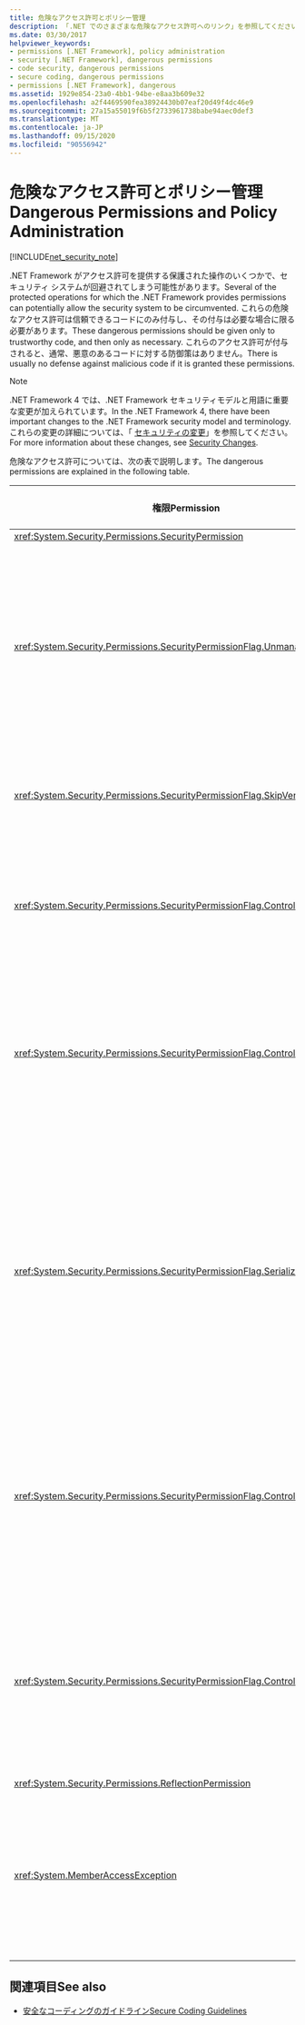 ```yaml
---
title: 危険なアクセス許可とポリシー管理
description: 「.NET でのさまざまな危険なアクセス許可へのリンク」を参照してください。 これらのアクセス許可は、信頼できるコードにのみ付与し、必要な場合にのみ指定する必要があります。
ms.date: 03/30/2017
helpviewer_keywords:
- permissions [.NET Framework], policy administration
- security [.NET Framework], dangerous permissions
- code security, dangerous permissions
- secure coding, dangerous permissions
- permissions [.NET Framework], dangerous
ms.assetid: 1929e854-23a0-4bb1-94be-e8aa3b609e32
ms.openlocfilehash: a2f4469590fea38924430b07eaf20d49f4dc46e9
ms.sourcegitcommit: 27a15a55019f6b5f2733961738babe94aec0def3
ms.translationtype: MT
ms.contentlocale: ja-JP
ms.lasthandoff: 09/15/2020
ms.locfileid: "90556942"
---
```

# <a name="dangerous-permissions-and-policy-administration"></a><span data-ttu-id="f2e9c-104">危険なアクセス許可とポリシー管理</span><span class="sxs-lookup"><span data-stu-id="f2e9c-104">Dangerous Permissions and Policy Administration</span></span>

[!INCLUDE[net_security_note](../../../includes/net-security-note-md.md)]

<span data-ttu-id="f2e9c-105">.NET Framework がアクセス許可を提供する保護された操作のいくつかで、セキュリティ システムが回避されてしまう可能性があります。</span><span class="sxs-lookup"><span data-stu-id="f2e9c-105">Several of the protected operations for which the .NET Framework provides permissions can potentially allow the security system to be circumvented.</span></span> <span data-ttu-id="f2e9c-106">これらの危険なアクセス許可は信頼できるコードにのみ付与し、その付与は必要な場合に限る必要があります。</span><span class="sxs-lookup"><span data-stu-id="f2e9c-106">These dangerous permissions should be given only to trustworthy code, and then only as necessary.</span></span> <span data-ttu-id="f2e9c-107">これらのアクセス許可が付与されると、通常、悪意のあるコードに対する防御策はありません。</span><span class="sxs-lookup"><span data-stu-id="f2e9c-107">There is usually no defense against malicious code if it is granted these permissions.</span></span>  
  
> [!NOTE]
> <span data-ttu-id="f2e9c-108">.NET Framework 4 では、.NET Framework セキュリティモデルと用語に重要な変更が加えられています。</span><span class="sxs-lookup"><span data-stu-id="f2e9c-108">In the .NET Framework 4, there have been important changes to the .NET Framework security model and terminology.</span></span> <span data-ttu-id="f2e9c-109">これらの変更の詳細については、「 [セキュリティの変更](/previous-versions/dotnet/framework/security/security-changes)」を参照してください。</span><span class="sxs-lookup"><span data-stu-id="f2e9c-109">For more information about these changes, see [Security Changes](/previous-versions/dotnet/framework/security/security-changes).</span></span>  
  
 <span data-ttu-id="f2e9c-110">危険なアクセス許可については、次の表で説明します。</span><span class="sxs-lookup"><span data-stu-id="f2e9c-110">The dangerous permissions are explained in the following table.</span></span>  
  
|<span data-ttu-id="f2e9c-111">権限</span><span class="sxs-lookup"><span data-stu-id="f2e9c-111">Permission</span></span>|<span data-ttu-id="f2e9c-112">潜在的なリスク</span><span class="sxs-lookup"><span data-stu-id="f2e9c-112">Potential risk</span></span>|  
|----------------|--------------------|  
|<xref:System.Security.Permissions.SecurityPermission>||  
|<xref:System.Security.Permissions.SecurityPermissionFlag.UnmanagedCode>|<span data-ttu-id="f2e9c-113">マネージド コードからアンマネージド コードを呼び出せるようにしますが、これは大抵リスクを伴います。</span><span class="sxs-lookup"><span data-stu-id="f2e9c-113">Allows managed code to call into unmanaged code, which is often dangerous.</span></span>|  
|<xref:System.Security.Permissions.SecurityPermissionFlag.SkipVerification>|<span data-ttu-id="f2e9c-114">検証なしで、コードは何でも実行できます。</span><span class="sxs-lookup"><span data-stu-id="f2e9c-114">Without verification, the code can do anything.</span></span>|  
|<xref:System.Security.Permissions.SecurityPermissionFlag.ControlEvidence>|<span data-ttu-id="f2e9c-115">無効な証拠でセキュリティ ポリシーをかいくぐることができます。</span><span class="sxs-lookup"><span data-stu-id="f2e9c-115">Invalidated evidence can fool security policy.</span></span>|  
|<xref:System.Security.Permissions.SecurityPermissionFlag.ControlPolicy>|<span data-ttu-id="f2e9c-116">セキュリティ ポリシーを変更する機能によって、セキュリティを無効にできます。</span><span class="sxs-lookup"><span data-stu-id="f2e9c-116">The ability to modify security policy can disable security.</span></span>|  
|<xref:System.Security.Permissions.SecurityPermissionFlag.SerializationFormatter>|<span data-ttu-id="f2e9c-117">シリアル化を使用して、ユーザー補助機能のメカニズムを回避できます。</span><span class="sxs-lookup"><span data-stu-id="f2e9c-117">The use of serialization can circumvent accessibility mechanisms.</span></span> <span data-ttu-id="f2e9c-118">詳細については、「 [セキュリティとシリアル化](security-and-serialization.md)」を参照してください。</span><span class="sxs-lookup"><span data-stu-id="f2e9c-118">For details, see [Security and Serialization](security-and-serialization.md).</span></span>|  
|<xref:System.Security.Permissions.SecurityPermissionFlag.ControlPrincipal>|<span data-ttu-id="f2e9c-119">現行プリンシパルを設定する機能によって、ロール ベースのセキュリティを欺くことができます。</span><span class="sxs-lookup"><span data-stu-id="f2e9c-119">The ability to set the current principal can trick role-based security.</span></span>|  
|<xref:System.Security.Permissions.SecurityPermissionFlag.ControlThread>|<span data-ttu-id="f2e9c-120">スレッドにはセキュリティ状態が関連付けられているため、スレッドの操作は危険です。</span><span class="sxs-lookup"><span data-stu-id="f2e9c-120">Manipulation of threads is dangerous because of the security state associated with threads.</span></span>|  
|<xref:System.Security.Permissions.ReflectionPermission>||  
|<xref:System.MemberAccessException>|<span data-ttu-id="f2e9c-121">プライベート メンバーを使用して、ユーザー補助機能のメカニズムを無効にすることができます。</span><span class="sxs-lookup"><span data-stu-id="f2e9c-121">Can use private members to defeat accessibility mechanisms.</span></span>|  
  
## <a name="see-also"></a><span data-ttu-id="f2e9c-122">関連項目</span><span class="sxs-lookup"><span data-stu-id="f2e9c-122">See also</span></span>

- [<span data-ttu-id="f2e9c-123">安全なコーディングのガイドライン</span><span class="sxs-lookup"><span data-stu-id="f2e9c-123">Secure Coding Guidelines</span></span>](../../standard/security/secure-coding-guidelines.md)

